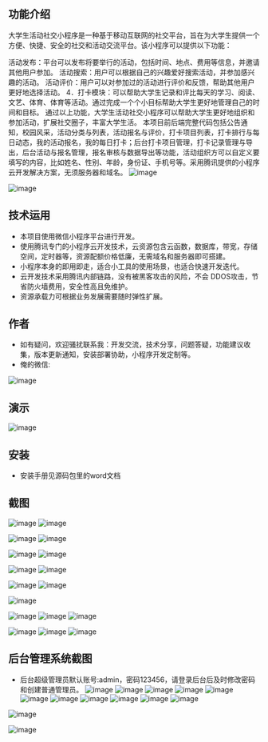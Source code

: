 ## 功能介绍 

 
大学生活动社交小程序是一种基于移动互联网的社交平台，旨在为大学生提供一个方便、快捷、安全的社交和活动交流平台。该小程序可以提供以下功能：

活动发布：平台可以发布将要举行的活动，包括时间、地点、费用等信息，并邀请其他用户参加。
活动搜索：用户可以根据自己的兴趣爱好搜索活动，并参加感兴趣的活动。
活动评价：用户可以对参加过的活动进行评价和反馈，帮助其他用户更好地选择活动。
4．打卡模块：可以帮助大学生记录和评比每天的学习、阅读、文艺、体育、体育等活动。通过完成一个个小目标帮助大学生更好地管理自己的时间和目标。
通过以上功能，大学生活动社交小程序可以帮助大学生更好地组织和参加活动，扩展社交圈子，丰富大学生活。 本项目前后端完整代码包括公告通知，校园风采，活动分类与列表，活动报名与评价，打卡项目列表，打卡排行与每日动态，我的活动报名，我的每日打卡；后台打卡项目管理，打卡记录管理与导出，后台活动与报名管理，报名审核与数据导出等功能，活动组织方可以自定义要填写的内容，比如姓名、性别、年龄，身份证、手机号等。采用腾讯提供的小程序云开发解决方案，无须服务器和域名。
![image](https://github.com/meilinggong2002/WeCollege/assets/100195718/d603fbde-d7ba-445b-b64e-f2813f4ef3a0)

![image](https://github.com/meilinggong2002/WeCollege/assets/100195718/c713d01e-da62-479b-bf54-682e2b677005)


## 技术运用
- 本项目使用微信小程序平台进行开发。
- 使用腾讯专门的小程序云开发技术，云资源包含云函数，数据库，带宽，存储空间，定时器等，资源配额价格低廉，无需域名和服务器即可搭建。
- 小程序本身的即用即走，适合小工具的使用场景，也适合快速开发迭代。
- 云开发技术采用腾讯内部链路，没有被黑客攻击的风险，不会 DDOS攻击，节省防火墙费用，安全性高且免维护。
- 资源承载力可根据业务发展需要随时弹性扩展。  



## 作者
- 如有疑问，欢迎骚扰联系我：开发交流，技术分享，问题答疑，功能建议收集，版本更新通知，安装部署协助，小程序开发定制等。
- 俺的微信: 
 
![image](https://github.com/meilinggong2002/WeCollege/assets/100195718/9cddc72e-640d-44ba-9ac4-5a2e95733e49)



## 演示 
 ![image](https://github.com/meilinggong2002/WeCollege/assets/100195718/5942b049-2905-4f03-b3be-a7f55f18c07d)


## 安装

- 安装手册见源码包里的word文档 


## 截图
![image](https://github.com/meilinggong2002/WeCollege/assets/100195718/9cde40ce-5ab7-4661-9115-788399a670b7)
![image](https://github.com/meilinggong2002/WeCollege/assets/100195718/78d9cc71-3b17-435a-bbce-4e5fc47e5e6a)

![image](https://github.com/meilinggong2002/WeCollege/assets/100195718/dc8222e6-8b86-4160-8ea3-c486459a03c5)
![image](https://github.com/meilinggong2002/WeCollege/assets/100195718/0e10fbef-cb31-4782-b15f-a032d6d050f9)

![image](https://github.com/meilinggong2002/WeCollege/assets/100195718/48a24ad9-f307-4562-9907-a5fb13d11870)
![image](https://github.com/meilinggong2002/WeCollege/assets/100195718/b695a324-3562-494e-b154-6ed90f3d179c)

![image](https://github.com/meilinggong2002/WeCollege/assets/100195718/8c8ff760-ca41-4d37-a1bf-acc208ee9165)
![image](https://github.com/meilinggong2002/WeCollege/assets/100195718/840cd20f-0507-4457-a538-8aba9a77c28e)

![image](https://github.com/meilinggong2002/WeCollege/assets/100195718/5bddaecf-2e41-4cda-9e54-762b76cb2f39)
![image](https://github.com/meilinggong2002/WeCollege/assets/100195718/76892e4d-2d89-4cd6-8119-2f76bd3f7859)

![image](https://github.com/meilinggong2002/WeCollege/assets/100195718/ef289834-259d-4de0-9fa8-a972eb08e333)

 ![image](https://github.com/meilinggong2002/WeCollege/assets/100195718/828948bc-26b0-4a4a-aa6f-7c7636924ac3)
![image](https://github.com/meilinggong2002/WeCollege/assets/100195718/3ca764c4-8bcd-421e-b285-61c2d366fbeb)
![image](https://github.com/meilinggong2002/WeCollege/assets/100195718/11f4d63c-b859-4c77-a58b-a5aad655a0a3)

![image](https://github.com/meilinggong2002/WeCollege/assets/100195718/d254f620-a78c-4438-b7b8-e4fd8f5bbcd1)
![image](https://github.com/meilinggong2002/WeCollege/assets/100195718/1d805f99-65f4-454c-bfb2-32f6a3dbca16)
![image](https://github.com/meilinggong2002/WeCollege/assets/100195718/7569c6c8-9a6e-4cf8-9239-2664a4c0715b)

## 后台管理系统截图 
- 后台超级管理员默认账号:admin，密码123456，请登录后台后及时修改密码和创建普通管理员。
![image](https://github.com/meilinggong2002/WeCollege/assets/100195718/a9d5c22e-7985-408c-97e8-f8db354daaca)
![image](https://github.com/meilinggong2002/WeCollege/assets/100195718/88dff2f2-e9e9-4a01-af2d-bffc879b232e)
![image](https://github.com/meilinggong2002/WeCollege/assets/100195718/fe8962d8-cb1c-4eae-8c93-2bd2a39b5259)
![image](https://github.com/meilinggong2002/WeCollege/assets/100195718/772e134a-35e0-41ea-a1bc-f91c1b808174)
![image](https://github.com/meilinggong2002/WeCollege/assets/100195718/8a7c1f52-bb5b-41c1-94e3-f14ce959b858)
![image](https://github.com/meilinggong2002/WeCollege/assets/100195718/59c05956-7514-469f-8820-5806b61ddf4d)
![image](https://github.com/meilinggong2002/WeCollege/assets/100195718/1116dad6-4553-4ffa-af9f-4c6d5be6b8c2)
![image](https://github.com/meilinggong2002/WeCollege/assets/100195718/7ccdc1da-5311-4c68-82a6-f1aaae0ceedb)
![image](https://github.com/meilinggong2002/WeCollege/assets/100195718/c5ab07ca-9cf8-47c9-8432-db01d80543f5)
![image](https://github.com/meilinggong2002/WeCollege/assets/100195718/9ec5e712-f343-4808-856e-29c3316b6f1f)
![image](https://github.com/meilinggong2002/WeCollege/assets/100195718/741c0d3b-9133-4f63-9da9-36121c2bdde9)

![image](https://github.com/meilinggong2002/WeCollege/assets/100195718/955643af-7114-471b-88f0-94491db57556)

![image](https://github.com/meilinggong2002/WeCollege/assets/100195718/ada4fb78-df8a-4794-b67a-06bec0feae50)
























